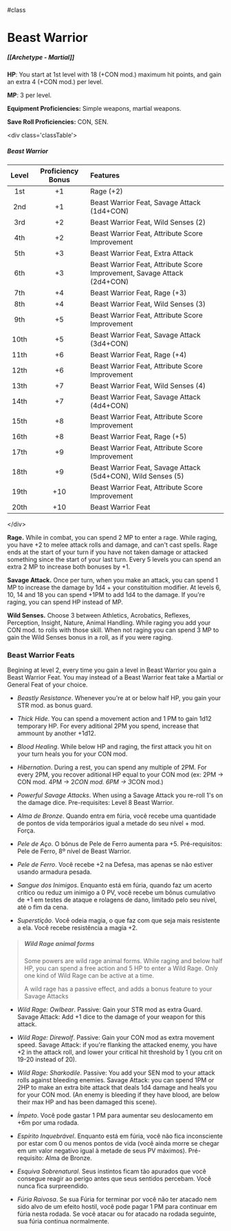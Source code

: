 #class 
# Beast Warrior
##### [[Archetype - Martial]]

**HP**: You start at 1st level with 18 (+CON mod.) maximum hit points, and gain an extra 4 (+CON mod.) per level.

**MP**: 3 per level.

**Equipment Proficiencies:** Simple weapons, martial weapons.

**Save Roll Proficiencies:** CON, SEN.

\<div class='classTable'>
##### Beast Warrior
| Level | Proficiency Bonus | Features  |
|:-----:|:---:|:------------------------------------------------------------------------ |
| 1st   | +1  | Rage (+2)                                                                |
| 2nd   | +1  | Beast Warrior Feat, Savage Attack (1d4+CON)                              |
| 3rd   | +2  | Beast Warrior Feat, Wild Senses (2)                                      |
| 4th   | +2  | Beast Warrior Feat, Attribute Score Improvement                          |
| 5th   | +3  | Beast Warrior Feat, Extra Attack                                         |
| 6th   | +3  | Beast Warrior Feat, Attribute Score Improvement, Savage Attack (2d4+CON) |
| 7th   | +4  | Beast Warrior Feat, Rage (+3)                                            |
| 8th   | +4  | Beast Warrior Feat, Wild Senses (3)                                      |
| 9th   | +5  | Beast Warrior Feat, Attribute Score Improvement                          |
| 10th  | +5  | Beast Warrior Feat, Savage Attack (3d4+CON)                              |
| 11th  | +6  | Beast Warrior Feat, Rage (+4)                                            |
| 12th  | +6  | Beast Warrior Feat, Attribute Score Improvement                          |
| 13th  | +7  | Beast Warrior Feat, Wild Senses (4)                                      |
| 14th  | +7  | Beast Warrior Feat, Savage Attack (4d4+CON)                              |
| 15th  | +8  | Beast Warrior Feat, Attribute Score Improvement                          |
| 16th  | +8  | Beast Warrior Feat, Rage (+5)                                            |
| 17th  | +9  | Beast Warrior Feat, Attribute Score Improvement                          |
| 18th  | +9  | Beast Warrior Feat, Savage Attack (5d4+CON), Wild Senses (5)             |
| 19th  | +10 | Beast Warrior Feat, Attribute Score Improvement                          |
| 20th  | +10 | Beast Warrior Feat                                                       |
\</div>

**Rage.** While in combat, you can spend 2 MP to enter a rage. While raging, you have +2 to melee attack rolls and damage, and can't cast spells. Rage ends at the start of your turn if you have not taken damage or attacked something since the start of your last turn. Every 5 levels you can spend an extra 2 MP to increase both bonuses by +1.

**Savage Attack.** Once per turn, when you make an attack, you can spend 1 MP to increase the damage by 1d4 + your constituition modifier. At levels 6, 10, 14 and 18 you can spend +1PM to add 1d4 to the damage. If you're raging, you can spend HP instead of MP.

**Wild Senses.** Choose 3 between Athletics, Acrobatics, Reflexes, Perception, Insight, Nature, Animal Handling. While raging you add your CON mod. to rolls with those skill. When not raging you can spend 3 MP to gain the Wild Senses bonus in a roll, as if you were raging.

### Beast Warrior Feats

Begining at level 2, every time you gain a level in Beast Warrior you gain a Beast Warrior Feat. You may instead of a Beast Warrior feat take a Martial or General Feat of your choice.

- *Beastly Resistance*. Whenever you're at or below half HP, you gain your STR mod. as bonus guard.

- *Thick Hide*. You can spend a movement action and 1 PM to gain 1d12 temporary HP. For every aditional 2PM you spend, increase that ammount by another +1d12.

- *Blood Healing*. While below HP and raging, the first attack you hit on your turn heals you for your CON mod.

- *Hibernation*. During a rest, you can spend any multiple of 2PM. For every 2PM, you recover aditional HP equal to your CON mod (ex: 2PM -> CON mod. 4PM -> 2*CON mod. 6PM -> 3*CON mod.)

- *Powerful Savage Attacks*. When using a Savage Attack you re-roll 1's on the damage dice. Pre-requisites: Level 8 Beast Warrior.

- *Alma de Bronze*. Quando entra em fúria, você recebe uma quantidade de pontos de vida temporários igual a metade do seu nível + mod. Força.

- *Pele de Aço*. O bônus de Pele de Ferro aumenta para +5. Pré-requisitos: Pele de Ferro, 8º nível de Beast Warrior.

- *Pele de Ferro*. Você recebe +2 na Defesa, mas apenas se não estiver usando armadura pesada.

- *Sangue dos Inimigos*. Enquanto está em fúria, quando faz um acerto crítico ou reduz um inimigo a 0 PV, você recebe um bônus cumulativo de +1 em testes de ataque e rolagens de dano, limitado pelo seu nível, até o fim da cena.

- *Superstição*. Você odeia magia, o que faz com que seja mais resistente a ela. Você recebe resistência a magia +2.

> ##### Wild Rage animal forms
> Some powers are wild rage animal forms. While raging and below half HP, you can spend a free action and 5 HP to enter a Wild Rage. Only one kind of Wild Rage can be active at a time.
> 
> A wild rage has a passive effect, and adds a bonus feature to your Savage Attacks
>

- *Wild Rage: Owlbear*. Passive: Gain your STR mod as extra Guard. Savage Attack: Add +1 dice to the damage of your weapon for this attack.

- *Wild Rage: Direwolf*. Passive: Gain your CON mod as extra movement speed. Savage Attack: if you're flanking the attacked enemy, you have +2 in the attack roll, and lower your critical hit threshold by 1 (you crit on 19-20 instead of 20).

- *Wild Rage: Sharkodile*. Passive: You add your SEN mod to your attack rolls against bleeding enemies. Savage Attack: you can spend 1PM or 2HP to make an extra bite attack that deals 1d4 damage and heals you for your CON mod. (An enemy is bleeding if they have blood, are below their max HP and has been damaged this scene).

- *Ímpeto*. Você pode gastar 1 PM para aumentar seu deslocamento em +6m por uma rodada.

- *Espírito Inquebrável*. Enquanto está em fúria, você não fica inconsciente por estar com 0 ou menos pontos de vida (você ainda morre se chegar em um valor negativo igual à metade de seus PV máximos). Pré-requisito: Alma de Bronze.

- *Esquiva Sobrenatural*. Seus instintos ficam tão apurados que você consegue reagir ao perigo antes que seus sentidos percebam. Você nunca fica surpreendido.

- *Fúria Raivosa*. Se sua Fúria for terminar por você não ter atacado nem sido alvo de um efeito hostil, você pode pagar 1 PM para continuar em fúria nesta rodada. Se você atacar ou for atacado na rodada seguinte, sua fúria continua normalmente.
